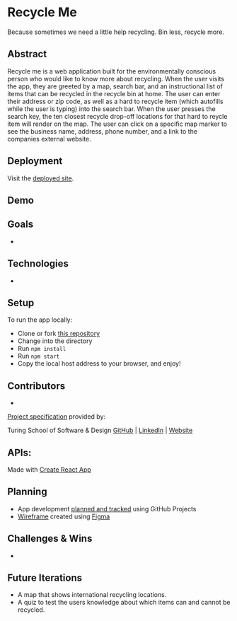 # Recycle Me
Because sometimes we need a little help recycling.
Bin less, recycle more.

## Abstract
Recycle me is a web application built for the environmentally conscious person who would like to know more about recycling.  When the user visits the app, they are greeted by a map, search bar, and an instructional list of items that can be recycled in the recycle bin at home.  The user can enter their address or zip code, as well as a hard to recycle item (which autofills while the user is typing) into the search bar.  When the user presses the search key, the ten closest recycle drop-off locations for that hard to reycle item will render on the map.  The user can click on a specific map marker to see the business name, address, phone number, and a link to the companies external website.  

## Deployment
Visit the [deployed site]().

## Demo


## Goals
- 

## Technologies
- 

## Setup
To run the app locally:
  - Clone or fork [this repository]()
  - Change into the directory
  - Run `npm install`
  - Run `npm start`
  - Copy the local host address to your browser, and enjoy!

## Contributors
  - 

[Project specification]() provided by:

Turing School of Software & Design
[GitHub](https://github.com/turingschool) | [LinkedIn](https://www.linkedin.com/school/turingschool/) | [Website](https://turing.edu/)

APIs:
  - 

Made with [Create React App](https://reactjs.org/docs/create-a-new-react-app.html)

## Planning
- App development [planned and tracked]() using GitHub Projects
- [Wireframe]() created using [Figma](https://www.figma.com/)

## Challenges & Wins
  - 

## Future Iterations
  - A map that shows international recycling locations.
  - A quiz to test the users knowledge about which items can and cannot be recycled.  
